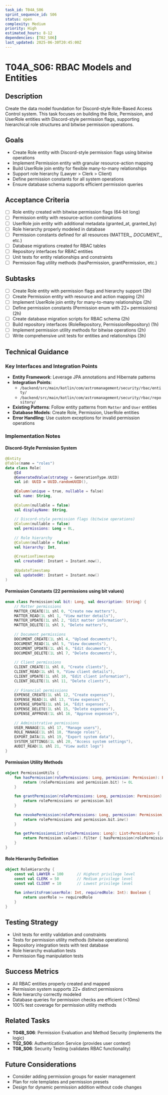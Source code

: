 ```yaml
---
task_id: T04A_S06
sprint_sequence_id: S06
status: open
complexity: Medium
priority: High
estimated_hours: 8-12
dependencies: [T02_S06]
last_updated: 2025-06-30T20:45:00Z
---
```


# T04A_S06: RBAC Models and Entities

## Description
Create the data model foundation for Discord-style Role-Based Access Control system. This task focuses on building the Role, Permission, and UserRole entities with Discord-style permission flags, supporting hierarchical role structures and bitwise permission operations.

## Goals
- Create Role entity with Discord-style permission flags using bitwise operations
- Implement Permission entity with granular resource-action mapping
- Build UserRole join entity for flexible many-to-many relationships
- Support role hierarchy (Lawyer > Clerk > Client)
- Define permission constants for all system operations
- Ensure database schema supports efficient permission queries

## Acceptance Criteria
- [ ] Role entity created with bitwise permission flags (64-bit long)
- [ ] Permission entity with resource-action combinations
- [ ] UserRole join entity with additional metadata (granted_at, granted_by)
- [ ] Role hierarchy properly modeled in database
- [ ] Permission constants defined for all resources (MATTER_*, DOCUMENT_*, etc.)
- [ ] Database migrations created for RBAC tables
- [ ] Repository interfaces for RBAC entities
- [ ] Unit tests for entity relationships and constraints
- [ ] Permission flag utility methods (hasPermission, grantPermission, etc.)

## Subtasks
- [ ] Create Role entity with permission flags and hierarchy support (3h)
- [ ] Create Permission entity with resource and action mapping (2h)
- [ ] Implement UserRole join entity for many-to-many relationships (2h)
- [ ] Define permission constants (Permission enum with 22+ permissions) (2h)
- [ ] Create database migration scripts for RBAC schema (2h)
- [ ] Build repository interfaces (RoleRepository, PermissionRepository) (1h)
- [ ] Implement permission utility methods for bitwise operations (2h)
- [ ] Write comprehensive unit tests for entities and relationships (3h)

## Technical Guidance

### Key Interfaces and Integration Points
- **Entity Framework**: Leverage JPA annotations and Hibernate patterns
- **Integration Points**: 
  - `/backend/src/main/kotlin/com/astromanagement/security/rbac/entity/`
  - `/backend/src/main/kotlin/com/astromanagement/security/rbac/repository/`
- **Existing Patterns**: Follow entity patterns from `Matter` and `User` entities
- **Database Models**: Create Role, Permission, UserRole entities
- **Error Handling**: Use custom exceptions for invalid permission operations

### Implementation Notes

#### Discord-Style Permission System
```kotlin
@Entity
@Table(name = "roles")
data class Role(
    @Id
    @GeneratedValue(strategy = GenerationType.UUID)
    val id: UUID = UUID.randomUUID(),
    
    @Column(unique = true, nullable = false)
    val name: String,
    
    @Column(nullable = false)
    val displayName: String,
    
    // Discord-style permission flags (bitwise operations)
    @Column(nullable = false)
    val permissions: Long = 0L,
    
    // Role hierarchy
    @Column(nullable = false)
    val hierarchy: Int,
    
    @CreationTimestamp
    val createdAt: Instant = Instant.now(),
    
    @UpdateTimestamp
    val updatedAt: Instant = Instant.now()
)
```

#### Permission Constants (22 permissions using bit values)
```kotlin
enum class Permission(val bit: Long, val description: String) {
    // Matter permissions
    MATTER_CREATE(1L shl 0, "Create new matters"),
    MATTER_READ(1L shl 1, "View matter details"),
    MATTER_UPDATE(1L shl 2, "Edit matter information"),
    MATTER_DELETE(1L shl 3, "Delete matters"),
    
    // Document permissions  
    DOCUMENT_CREATE(1L shl 4, "Upload documents"),
    DOCUMENT_READ(1L shl 5, "View documents"),
    DOCUMENT_UPDATE(1L shl 6, "Edit documents"),
    DOCUMENT_DELETE(1L shl 7, "Delete documents"),
    
    // Client permissions
    CLIENT_CREATE(1L shl 8, "Create clients"),
    CLIENT_READ(1L shl 9, "View client details"),
    CLIENT_UPDATE(1L shl 10, "Edit client information"),
    CLIENT_DELETE(1L shl 11, "Delete clients"),
    
    // Financial permissions
    EXPENSE_CREATE(1L shl 12, "Create expenses"),
    EXPENSE_READ(1L shl 13, "View expenses"),
    EXPENSE_UPDATE(1L shl 14, "Edit expenses"),
    EXPENSE_DELETE(1L shl 15, "Delete expenses"),
    EXPENSE_APPROVE(1L shl 16, "Approve expenses"),
    
    // Administrative permissions
    USER_MANAGE(1L shl 17, "Manage users"),
    ROLE_MANAGE(1L shl 18, "Manage roles"),
    EXPORT_DATA(1L shl 19, "Export system data"),
    SYSTEM_SETTINGS(1L shl 20, "Access system settings"),
    AUDIT_READ(1L shl 21, "View audit logs")
}
```

#### Permission Utility Methods
```kotlin
object PermissionUtils {
    fun hasPermission(rolePermissions: Long, permission: Permission): Boolean {
        return (rolePermissions and permission.bit) != 0L
    }
    
    fun grantPermission(rolePermissions: Long, permission: Permission): Long {
        return rolePermissions or permission.bit
    }
    
    fun revokePermission(rolePermissions: Long, permission: Permission): Long {
        return rolePermissions and permission.bit.inv()
    }
    
    fun getPermissionsList(rolePermissions: Long): List<Permission> {
        return Permission.values().filter { hasPermission(rolePermissions, it) }
    }
}
```

#### Role Hierarchy Definition
```kotlin
object RoleHierarchy {
    const val LAWYER = 100      // Highest privilege level
    const val CLERK = 50        // Medium privilege level  
    const val CLIENT = 10       // Lowest privilege level
    
    fun inheritsFrom(userRole: Int, requiredRole: Int): Boolean {
        return userRole >= requiredRole
    }
}
```

## Testing Strategy
- Unit tests for entity validation and constraints
- Tests for permission utility methods (bitwise operations)
- Repository integration tests with test database
- Role hierarchy evaluation tests
- Permission flag manipulation tests

## Success Metrics
- All RBAC entities properly created and mapped
- Permission system supports 22+ distinct permissions
- Role hierarchy correctly modeled
- Database queries for permission checks are efficient (<10ms)
- 100% test coverage for permission utility methods

## Related Tasks
- **T04B_S06**: Permission Evaluation and Method Security (implements the logic)
- **T02_S06**: Authentication Service (provides user context)
- **T08_S06**: Security Testing (validates RBAC functionality)

## Future Considerations
- Consider adding permission groups for easier management
- Plan for role templates and permission presets
- Design for dynamic permission addition without code changes